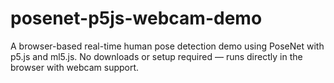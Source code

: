 # posenet-p5js-webcam-demo
A browser-based real-time human pose detection demo using PoseNet with p5.js and ml5.js. No downloads or setup required — runs directly in the browser with webcam support.
